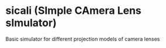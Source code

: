 # sicali (SImple CAmera Lens sImulator)

Basic simulator for different projection models of camera lenses
